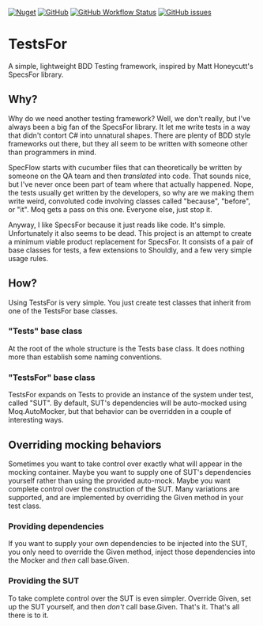 [![Nuget](https://img.shields.io/nuget/dt/buildergenerator)](https://www.nuget.org/packages/BuilderGenerator/)
[![GitHub](https://img.shields.io/github/license/melgrubb/TestsFor)](https://opensource.org/licenses/MIT)
[![GitHub Workflow Status](https://img.shields.io/github/workflow/status/MelGrubb/TestsFor/ci)](https://github.com/MelGrubb/TestsFor/actions/workflows/ci.yml)
[![GitHub issues](https://img.shields.io/github/issues/melgrubb/TestsFor)](https://github.com/MelGrubb/TestsFor/issues)

# TestsFor
A simple, lightweight BDD Testing framework, inspired by Matt Honeycutt's SpecsFor library.

## Why?
Why do we need another testing framework? Well, we don't really, but I've always been a big fan of the SpecsFor library. It let me write tests in a way that didn't contort C# into unnatural shapes. There are plenty of BDD style frameworks out there, but they all seem to be written with someone other than programmers in mind.

SpecFlow starts with cucumber files that can theoretically be written by someone on the QA team and then *translated* into code. That sounds nice, but I've never once been part of team where that actually happened. Nope, the tests usually get written by the developers, so why are we making them write weird, convoluted code involving classes called "because", "before", or "it". Moq gets a pass on this one. Everyone else, just stop it.

Anyway, I like SpecsFor because it just reads like code. It's simple. Unfortunately it also seems to be dead. This project is an attempt to create a minimum viable product replacement for SpecsFor. It consists of a pair of base classes for tests, a few extensions to Shouldly, and a few very simple usage rules.

## How?
Using TestsFor is very simple. You just create test classes that inherit from one of the TestsFor base classes.

### "Tests" base class
At the root of the whole structure is the Tests base class. It does nothing more than establish some naming conventions.

### "TestsFor" base class
TestsFor expands on Tests to provide an instance of the system under test, called "SUT". By default, SUT's dependencies will be auto-mocked using Moq.AutoMocker, but that behavior can be overridden in a couple of interesting ways.

## Overriding mocking behaviors
Sometimes you want to take control over exactly what will appear in the mocking container. Maybe you want to supply one of SUT's dependencies yourself rather than using the provided auto-mock. Maybe you want complete control over the construction of the SUT. Many variations are supported, and are implemented by overriding the Given method in your test class.

### Providing dependencies
If you want to supply your own dependencies to be injected into the SUT, you only need to override the Given method, inject those dependencies into the Mocker and *then* call base.Given.

### Providing the SUT
To take complete control over the SUT is even simpler. Override Given, set up the SUT yourself, and then *don't* call base.Given. That's it. That's all there is to it.
